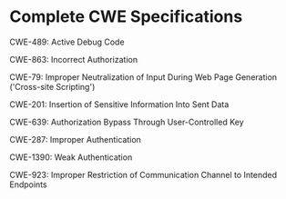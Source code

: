 

# Complete CWE Specifications

CWE-489: Active Debug Code

CWE-863: Incorrect Authorization

CWE-79: Improper Neutralization of Input During Web Page Generation ('Cross-site Scripting')

CWE-201: Insertion of Sensitive Information Into Sent Data

CWE-639: Authorization Bypass Through User-Controlled Key

CWE-287: Improper Authentication

CWE-1390: Weak Authentication

CWE-923: Improper Restriction of Communication Channel to Intended Endpoints